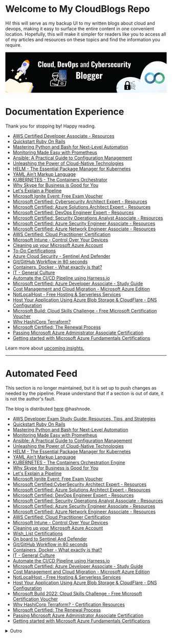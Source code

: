 
# Welcome to My CloudBlogs Repo


Hi! this will serve as my backup UI to my written blogs about cloud and devops, making it easy to surface the entire content in one convenient location. Hopefully, this will make it simpler for readers like you to access all of my articles and resources on these topics and find the information you require.
 

<img class="img" src="Banner.png" alt="Hey">

# Documentation Experience

Thank you for stopping by! Happy reading.

- [AWS Certified Developer Associate - Resources](clcphls2u000308l7b4ijcfik.md)
- [Quickstart Ruby On Rails](clcknrfws000508iga8bqbjpr.md)
- [Mastering Python and Bash for Next-Level Automation](clc0i6hnw000h08l1auogdwm3.md)
- [Monitoring Made Easy with Prometheus](clbyvixfr000208mkepithjx9.md)
- [Ansible: A Practical Guide to Configuration Management](clbxjpzfp001808l5e2cw7e7t.md)
- [Unleashing the Power of Cloud-Native Technologies](clbw0kgpt000b08ml22bre2ce.md )
- [HELM - The Essential Package Manager for Kubernetes](clburohgg000008l450s2bdkm.md)  
- [YAML Ain’t Markup Language](clbt8kr19000408l5d0738len.md)
- [KUBERNETES - The Containers Orchestrator](clbs1e9dm000208l8cxnf6khm.md)
- [ Why Skype for Business is Good for You](clbpl1cvf000308mfdt2h3df6.md)
- [Let's Explain a Pipeline](clbj7tjms000a08kvdp46et6c.md)
- [Microsoft Ignite Event: Free Exam Voucher](cl7w1bl6q0855w8nv1chlawa6.md)
- [Microsoft Certified: Cybersecurity Architect Expert - Resources](cl7ade2ca01kb9ynvfc4n9me9.md)
- [Microsoft Certified: Azure Solutions Architect Expert - Resources](cl7adbd5q01kmaznv9zzt7u1v.md)
- [Microsoft Certified: DevOps Engineer Expert - Resources](cl7adaddp01jo9ynv4dhebuhy.md)
- [Microsoft Certified: Security Operations Analyst Associate - Resources](cl77oke4h00un0jnv0oix9g19.md)
- [Microsoft Certified: Azure Security Engineer Associate - Resources](cl76khwu800lfbmnvh3edho0z.md)
- [Microsoft Certified: Azure Network Engineer Associate - Resources](cl76acexn02mo32nvfwix8fuh.md)
- [AWS Certified: Cloud Practitioner Certification](cl711zrns03u1d3nv4ped5tt3.md)
- [Microsoft Intune - Control Over Your Devices](cl6z1spwg006ebinvalgaf0n8.md)
- [Cleaning up your Microsoft Azure Account](cl6qlb6t005xmgenv7say1gvg.md)
- [To-Do Certifications](cl6hrtp700640wtnv79x09z8r.md)
- [Azure Cloud Security - Sentinel And Defender](cl6capiny00cmfvnv9wwv9q1y.md)
- [Git/GitHub Workflow in 80 seconds](cl66cnu2l003izqnv9rkl2y0w.md)
- [Containers, Docker - What exactly is that?](cl4on89ke02mzhbnvgei02p10.md)
- [IT - General Culture](cl4jtecwk009feznv65aofji7.md)
- [Automate the CI/CD Pipeline using Harness.io](cl4ep2z6802gozunvdd0ugc5s.md)
- [Microsoft Certified: Azure Developer Associate - Study Guide](cl4c2j31m03r1jpnv9ulhf87o.md)
- [Cost Management and Cloud Migration - Microsoft Azure Edition](cl44pf7x601gmjenv6ilp5xqc.md) 
- [NotLocalHost - Free Hosting & Serverless Services](cl408jvzm00gjl6nvdn6bekyl.md) 
- [Host Your Application Using Azure Blob Storage & CloudFlare - DNS Configuration](cl3t6dogo0046fcnvhnvo4iwd.md)
- [Microsoft Build: Cloud Skills Challenge - Free Microsoft Certification Voucher](cl3lnuupa01583znvcyol8uwg.md)
- [Why HashiCorp Terraform?](cl3fyhu4f00nntknvduni2ad8.md)
- [Microsoft Certified: The Renewal Process](cl2177dai06yby6nv4tqidba2.md)
- [Passing Microsoft Azure Administrator Associate Certification](cl0pg4r2200c1yunv054wgaec.md)
- [Getting started with Microsoft Azure Fundamentals Certifications](ckzspxdnq03e32ps1fsf087ls.md)
  
Learn more about [upcoming insights.](details.md)


---

# Automated Feed
This section is no longer maintained, but it is set up to push changes as needed by the pipeline. Please understand that if a section is out of date, it is not the author's fault.


The blog is distributed [here](https://blog.yahya-abulhaj.dev/) @hashnode.

<!-- HASHNODE_BLOG:START -->

- [AWS Developer Exam Study Guide: Resources, Tips, and Strategies](https://blog.yahya-abulhaj.dev//aws-developer-exam-study-guide-resources-tips-and-strategies)
- [Quickstart Ruby On Rails](https://blog.yahya-abulhaj.dev//quickstart-ruby-on-rails)
- [Mastering Python and Bash for Next-Level Automation](https://blog.yahya-abulhaj.dev//mastering-python-and-bash-for-next-level-automation)
- [Monitoring Made Easy with Prometheus](https://blog.yahya-abulhaj.dev//monitoring-made-easy-with-prometheus)
- [Ansible: A Practical Guide to Configuration Management](https://blog.yahya-abulhaj.dev//ansible-a-practical-guide-to-configuration-management)
- [Unleashing the Power of Cloud-Native Technologies](https://blog.yahya-abulhaj.dev//unleashing-the-power-of-cloud-native-technologies)
- [HELM -  The Essential Package Manager for Kubernetes](https://blog.yahya-abulhaj.dev//helm-the-essential-package-manager-for-kubernetes)
- [YAML Ain’t Markup Language](https://blog.yahya-abulhaj.dev//yaml-aint-markup-language)
- [KUBERNETES - The Containers Orchestration Engine](https://blog.yahya-abulhaj.dev//kubernetes-the-containers-orchestration-engine)
- [Why Skype for Business is Good for You](https://blog.yahya-abulhaj.dev//why-skype-for-business-is-good-for-you)
- [Let's Explain a Pipeline](https://blog.yahya-abulhaj.dev//lets-explain-a-pipeline)
- [Microsoft Ignite Event: Free Exam Voucher](https://blog.yahya-abulhaj.dev//microsoft-ignite-event-free-exam-voucher)
- [Microsoft Certified:CyberSecurity Architect Expert - Resources](https://blog.yahya-abulhaj.dev//microsoft-certifiedcybersecurity-architect-expert-resources)
- [Microsoft Certified: Azure Solutions Architect Expert - Resources](https://blog.yahya-abulhaj.dev//microsoft-certified-azure-solutions-architect-expert-resources)
- [Microsoft Certified: DevOps Engineer Expert - Resources](https://blog.yahya-abulhaj.dev//microsoft-certified-devops-engineer-expert-resources)
- [Microsoft Certified: Security Operations Analyst Associate - Resources](https://blog.yahya-abulhaj.dev//microsoft-certified-security-operations-analyst-associate-resources)
- [Microsoft Certified: Azure Security Engineer Associate - Resources](https://blog.yahya-abulhaj.dev//microsoft-certified-azure-security-engineer-associate-resources)
- [Microsoft Certified: Azure Network Engineer Associate - Resources](https://blog.yahya-abulhaj.dev//microsoft-certified-azure-network-engineer-associate-resources)
- [AWS Certified: Cloud Practitioner Certification](https://blog.yahya-abulhaj.dev//aws-certified-cloud-practitioner-certification)
- [Microsoft Intune - Control Over Your Devices](https://blog.yahya-abulhaj.dev//microsoft-intune-control-over-your-devices)
- [Cleaning up your Microsoft Azure Account](https://blog.yahya-abulhaj.dev//cleaning-up-your-microsoft-azure-account)
- [Wish_List Certifications](https://blog.yahya-abulhaj.dev//wishlist-certifications)
- [On board to Sentinel And Defender](https://blog.yahya-abulhaj.dev//on-board-to-sentinel-and-defender)
- [Git/GitHub Workflow in 80 seconds](https://blog.yahya-abulhaj.dev//gitgithub-workflow-in-80-seconds)
- [Containers, Docker - What exactly is that?](https://blog.yahya-abulhaj.dev//containers-docker-or-what-exactly-is-that)
- [IT - General Culture](https://blog.yahya-abulhaj.dev//it-general-culture)
- [Automate the CI/CD Pipeline using Harness.io](https://blog.yahya-abulhaj.dev//automate-the-cicd-pipeline-using-harnessio)
- [Microsoft Certified: Azure Developer Associate - Study Guide](https://blog.yahya-abulhaj.dev//microsoft-certified-azure-developer-associate-or-study-guide)
- [Cost Management and Cloud Migration - Microsoft Azure Edition](https://blog.yahya-abulhaj.dev//cost-management-and-cloud-migration-or-microsoft-azure-edition)
- [NotLocalHost  - Free Hosting & Serverless  Services](https://blog.yahya-abulhaj.dev//notlocalhost-or-free-hosting-and-serverless-services)
- [Host Your Application Using Azure Blob Storage & CloudFlare - DNS Configuration](https://blog.yahya-abulhaj.dev//host-your-application-using-azure-blob-storage-and-cloudflare-or-dns-configuration)
- [Microsoft Build 2022: Cloud Skills Challenge  - Free Microsoft Certification Voucher](https://blog.yahya-abulhaj.dev//microsoft-build-2022-cloud-skills-challenge-free-microsoft-certification-voucher)
- [Why HashiCorp Terraform? - Certification Resources](https://blog.yahya-abulhaj.dev//why-hashicorp-terraform-certification-resources)
- [Microsoft Certified: The Renewal Process](https://blog.yahya-abulhaj.dev//microsoft-certified-the-renewal-process)
- [Passing Microsoft Azure Administrator Associate Certification](https://blog.yahya-abulhaj.dev//passing-microsoft-azure-administrator-associate-certification)
- [Getting started with Microsoft Azure Fundamentals Certifications](https://blog.yahya-abulhaj.dev//getting-started-with-microsoft-azure-fundamentals-certifications)


<!-- HASHNODE_BLOG:END -->


<details> 
<summary>Outro</summary>

The cloud has been a pivotal part of my journey as a technologist. I have seen firsthand how the cloud can transform the way organizations operate and deliver value to their customers. Adding on that, working with the cloud has opened up many opportunities for me and has helped me to grow as a professional. 
<br> 
 
In my current role, I am focused on improving my skills in multi-cloud environments, including Azure, Google Cloud Platform, and Amazon Web Services. I believe that having a strong foundation in multiple cloud platforms allows me to better serve the needs of my clients and add value to the world.
<br>
 
I am excited to continue learning and exploring all that the cloud has to offer and more importantly, giving back to the community.


</details> 



